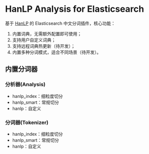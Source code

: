 # HanLP Analysis for Elasticsearch
基于 [HanLP](https://github.com/hankcs/HanLP) 的 Elasticsearch 中文分词插件，核心功能：
1. 内置词典，无需额外配置即可使用；
2. 支持用户自定义词典；
3. 支持远程词典热更新（待开发）；
4. 内置多种分词模式，适合不同场景（待开发）。

## 内置分词器
### 分析器(Analysis)
- hanlp_index：细粒度切分
- hanlp_smart：常规切分
- hanlp：自定义

### 分词器(Tokenizer)
- hanlp_index：细粒度切分
- hanlp_smart：常规切分
- hanlp：自定义
